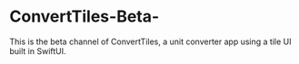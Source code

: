 # ConvertTiles-Beta-
This is the beta channel of ConvertTiles, a unit converter app using a tile UI built in SwiftUI.
